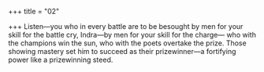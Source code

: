 +++
title = "02"

+++
Listen—you who in every battle are to be besought by men for your skill  for the battle cry, Indra—by men for your skill for the charge—
who with the champions win the sun, who with the poets overtake
the prize.
Those showing mastery set him to succeed as their prizewinner—a
fortifying power like a prizewinning steed.